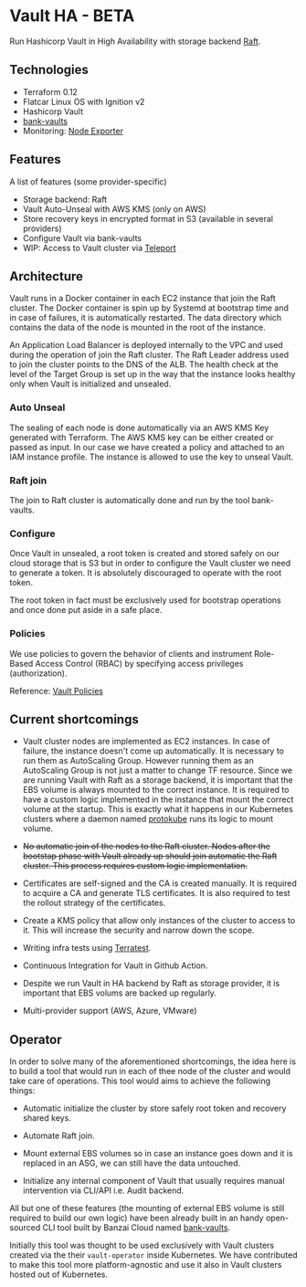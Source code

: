 # Vault HA - BETA

Run Hashicorp Vault in High Availability with storage backend [Raft](https://www.vaultproject.io/docs/configuration/storage/raft).

## Technologies

- Terraform 0.12
- Flatcar Linux OS with Ignition v2
- Hashicorp Vault
- [bank-vaults](https://github.com/banzaicloud/bank-vaults/tree/master/cmd/bank-vaults)
- Monitoring: [Node Exporter](https://github.com/prometheus/node_exporter)

## Features

A list of features (some provider-specific)

- Storage backend: Raft
- Vault Auto-Unseal with AWS KMS (only on AWS)
- Store recovery keys in encrypted format in S3 (available in several providers)
- Configure Vault via bank-vaults
- WIP: Access to Vault cluster via [Teleport](https://github.com/gravitational/teleport)

## Architecture

Vault runs in a Docker container in each EC2 instance that join the Raft cluster. The Docker container is spin up by Systemd at bootstrap time and in case of failures, it is automatically restarted. The data directory which contains the data of the node is mounted in the root of the instance.

An Application Load Balancer is deployed internally to the VPC and used during the operation of join the Raft cluster. The Raft Leader address used to join the cluster points to the DNS of the ALB. The health check at the level of the Target Group is set up in the way that the instance looks healthy only when Vault is initialized and unsealed.

### Auto Unseal

The sealing of each node is done automatically via an AWS KMS Key generated with Terraform. The AWS KMS key can be either created or passed as input. In our case we have created a policy and attached to an IAM instance profile. The instance is allowed to use the key to unseal Vault.

### Raft join

The join to Raft cluster is automatically done and run by the tool bank-vaults.

### Configure

Once Vault in unsealed, a root token is created and stored safely on our cloud storage that is S3 but in order to configure the Vault cluster we need to generate a token. It is absolutely discouraged to operate with the root token.

The root token in fact must be exclusively used for bootstrap operations and once done put aside in a safe place.

### Policies

We use policies to govern the behavior of clients and instrument Role-Based Access Control (RBAC) by specifying access privileges (authorization).

Reference: [Vault Policies](https://www.vaultproject.io/docs/concepts/policies)

## Current shortcomings

- Vault cluster nodes are implemented as EC2 instances. In case of failure, the instance doesn't come up automatically. It is necessary to run them as AutoScaling Group. However running them as an AutoScaling Group is not just a matter to change TF resource. Since we are running Vault with Raft as a storage backend, it is important that the EBS volume is always mounted to the correct instance. It is required to have a custom logic implemented in the instance that mount the correct volume at the startup. This is exactly what it happens in our Kubernetes clusters where a daemon named [protokube](https://github.com/kubernetes/kops/tree/master/protokube) runs its logic to mount volume.

- ~~No automatic join of the nodes to the Raft cluster. Nodes after the bootstap phase with Vault already up should join automatic the Raft cluster. This process requires custom logic implementation.~~

- Certificates are self-signed and the CA is created manually. It is required to acquire a CA and generate TLS certificates. It is also required to test the rollout strategy of the certificates.

- Create a KMS policy that allow only instances of the cluster to access to it. This will increase the security and narrow down the scope.

- Writing infra tests using [Terratest](https://github.com/gruntwork-io/terratest).

- Continuous Integration for Vault in Github Action.

- Despite we run Vault in HA backend by Raft as storage provider, it is important that EBS volums are backed up regularly.

- Multi-provider support (AWS, Azure, VMware)

## Operator

In order to solve many of the aforementioned shortcomings, the idea here is to build a tool that would run in each of thee node of the cluster and would take care of operations. This tool would aims to achieve the following things:

- Automatic initialize the cluster by store safely root token and recovery shared keys.

- Automate Raft join.

- Mount external EBS volumes so in case an instance goes down and it is replaced in an ASG, we can still have the data untouched.

- Initialize any internal component of Vault that usually requires manual intervention via CLI/API i.e. Audit backend.

All but one of these features (the mounting of external EBS volume is still required to build our own logic) have been already built in an handy open-sourced CLI tool built by Banzai Cloud named [bank-vaults](https://github.com/banzaicloud/bank-vaults/tree/master/cmd/bank-vaults).

Initially this tool was thought to be used exclusively with Vault clusters created via the their `vault-operator` inside Kubernetes. We have contributed to make this tool more platform-agnostic and use it also in Vault clusters hosted out of Kubernetes.

